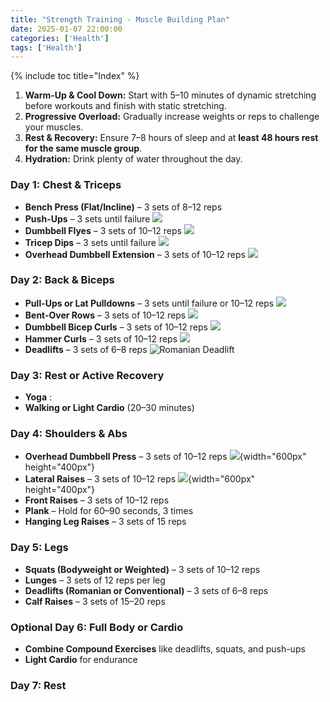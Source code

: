 ```yaml
---
title: "Strength Training - Muscle Building Plan"
date: 2025-01-07 22:00:00
categories: ['Health']
tags: ['Health']
---
```

{% include toc title="Index" %}

1. **Warm-Up & Cool Down:** Start with 5–10 minutes of dynamic stretching before workouts and finish with static stretching.
2. **Progressive Overload:** Gradually increase weights or reps to challenge your muscles.
3. **Rest & Recovery:** Ensure 7–8 hours of sleep and at **least 48 hours rest for the same muscle group**.
4. **Hydration:** Drink plenty of water throughout the day.

### Day 1: Chest & Triceps
- **Bench Press (Flat/Incline)** – 3 sets of 8–12 reps
- **Push-Ups** – 3 sets until failure
![](https://www.youtube.com/watch?v=IODxDxX7oi4)
- **Dumbbell Flyes** – 3 sets of 10–12 reps
![](https://www.youtube.com/watch?v=T4okLh2eppw&t=23s)
- **Tricep Dips** – 3 sets until failure
![](https://www.youtube.com/watch?v=5XkOdAtPn2Y)
- **Overhead Dumbbell Extension** – 3 sets of 10–12 reps
![](https://www.youtube.com/watch?v=iHgtJiwcODo)

### Day 2: Back & Biceps
- **Pull-Ups or Lat Pulldowns** – 3 sets until failure or 10–12 reps
![](https://www.youtube.com/watch?v=trZQjegcRx0&t=8s)
- **Bent-Over Rows** – 3 sets of 10–12 reps
![](https://www.youtube.com/watch?v=QFq5jdwWwX4&t=50s)
- **Dumbbell Bicep Curls** – 3 sets of 10–12 reps
![](https://www.youtube.com/watch?v=ykJmrZ5v0Oo&t=44s)
- **Hammer Curls** – 3 sets of 10–12 reps
![](https://www.youtube.com/watch?v=TwD-YGVP4Bk&t=50s)
- **Deadlifts** – 3 sets of 6–8 reps
![Romanian Deadlift](https://www.youtube.com/watch?v=7j-2w4-P14I&t=6s)

### Day 3: Rest or Active Recovery
- **Yoga** : []()
- **Walking or Light Cardio** (20–30 minutes)

### Day 4: Shoulders & Abs
- **Overhead Dumbbell Press** – 3 sets of 10–12 reps
![](https://upload.wikimedia.org/wikipedia/commons/1/15/Dumbbell-shoulder-press-1.png){width="600px" height="400px"}
- **Lateral Raises** – 3 sets of 10–12 reps
![](https://upload.wikimedia.org/wikipedia/commons/f/fd/Dumbbell-lateral-raises-1.png){width="600px" height="400px"}
- **Front Raises** – 3 sets of 10–12 reps
- **Plank** – Hold for 60–90 seconds, 3 times
- **Hanging Leg Raises** – 3 sets of 15 reps

### Day 5: Legs
- **Squats (Bodyweight or Weighted)** – 3 sets of 10–12 reps
- **Lunges** – 3 sets of 12 reps per leg
- **Deadlifts (Romanian or Conventional)** – 3 sets of 6–8 reps
- **Calf Raises** – 3 sets of 15–20 reps

### Optional Day 6: Full Body or Cardio
- **Combine Compound Exercises** like deadlifts, squats, and push-ups
- **Light Cardio** for endurance

### Day 7: Rest